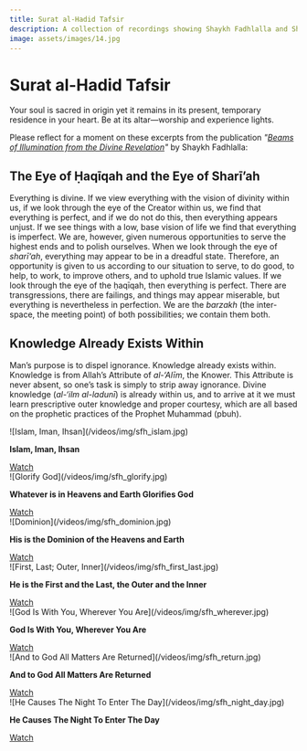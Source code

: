 ```yaml
---
title: Surat al-Hadid Tafsir
description: A collection of recordings showing Shaykh Fadhlalla and Shaykh Muslim in conversation about the 57th Surat of the Qur'an, Al Hadid.
image: assets/images/14.jpg
---
```


# Surat al-Hadid Tafsir

<div class="callout">
Your soul is sacred in origin yet it remains in its present, temporary residence in your heart. Be at its altar—worship and experience lights.
</div>

Please reflect for a moment on these excerpts from the publication _"[Beams of Illumination from the Divine Revelation](https://zahrapublications.pub/book-TheHeartOfTheQuran.php#bookTitle)"_ by Shaykh Fadhlalla:

## The Eye of Ḥaqīqah and the Eye of Sharī’ah

Everything is divine. If we view everything with the vision of divinity within us, if we look through the eye of the Creator within us, we find that everything is perfect, and if we do not do this, then everything appears unjust. If we see things with a low, base vision of life we find that everything is imperfect. We are, however, given numerous opportunities to serve the highest ends and to polish ourselves. When we look through the eye of _sharī‘ah_, everything may appear to be in a dreadful state. Therefore, an opportunity is given to us according to our situation to serve, to do good, to help, to work, to improve others, and to uphold true Islamic values. If we look through the eye of the ḥaqīqah, then everything is perfect. There are transgressions, there are failings, and things may appear miserable, but everything is nevertheless in perfection. We are the _barzakh_ (the inter-space, the meeting point) of both possibilities; we contain them both.

## Knowledge Already Exists Within

Man’s purpose is to dispel ignorance. Knowledge already exists within. Knowledge is from Allah’s Attribute of _al-‘Alīm_, the Knower. This Attribute is never absent, so one’s task is simply to strip away ignorance. Divine knowledge (_al-‘ilm al-ladunī_) is already within us, and to arrive at it we must learn prescriptive outer knowledge and proper courtesy, which are all based on the prophetic practices of the Prophet Muhammad (pbuh).


<div markdown="1" class="card video sidebar center gemoji center-content">

<div markdown="2" class="video-image">
![Islam, Iman, Ihsan](/videos/img/sfh_islam.jpg)
</div>

**Islam, Iman, Ihsan**

<div markdown="3" class="video-link">
<a target="_blank" href="https://www.youtube.com/watch?v=R503LTlwdV0&list=PLzFr0xRIkb3gVfjRtai2-XBlvWVprgHqP&index=20&t=0s">Watch</a>
</div>

</div>

<div markdown="1" class="card video sidebar center gemoji center-content">

<div markdown="2" class="video-image">
![Glorify God](/videos/img/sfh_glorify.jpg)
</div>

**Whatever is in Heavens and Earth Glorifies God**

<div markdown="3" class="video-link">
<a target="_blank" href="https://www.youtube.com/watch?v=gmos6DEFrW0&list=PLzFr0xRIkb3gVfjRtai2-XBlvWVprgHqP&index=19&t=0s">Watch</a>
</div>

</div>

<div markdown="1" class="card video sidebar center gemoji center-content">

<div markdown="2" class="video-image">
![Dominion](/videos/img/sfh_dominion.jpg)
</div>

**His is the Dominion of the Heavens and Earth**

<div markdown="3" class="video-link">
<a target="_blank" href="https://www.youtube.com/watch?v=Wvx3XWomZ2U&list=PLzFr0xRIkb3gVfjRtai2-XBlvWVprgHqP&index=18&t=0s">Watch</a>
</div>

</div>

<div markdown="1" class="card video sidebar center gemoji center-content">

<div markdown="2" class="video-image">
![First, Last; Outer, Inner](/videos/img/sfh_first_last.jpg)
</div>

**He is the First and the Last, the Outer and the Inner**

<div markdown="3" class="video-link">
<a target="_blank" href="https://www.youtube.com/watch?v=qXAewLnAPw8&list=PLzFr0xRIkb3gVfjRtai2-XBlvWVprgHqP&index=17&t=0s">Watch</a>
</div>

</div>

<div markdown="1" class="card video sidebar center gemoji center-content">

<div markdown="2" class="video-image">
![God Is With You, Wherever You Are](/videos/img/sfh_wherever.jpg)
</div>

**God Is With You, Wherever You Are**

<div markdown="3" class="video-link">
<a target="_blank" href="https://www.youtube.com/watch?v=3ty2v_NQ6ao&list=PLzFr0xRIkb3gVfjRtai2-XBlvWVprgHqP&index=16&t=0s">Watch</a>
</div>

</div>

<div markdown="1" class="card video sidebar center gemoji center-content">

<div markdown="2" class="video-image">
![And to God All Matters Are Returned](/videos/img/sfh_return.jpg)
</div>

**And to God All Matters Are Returned**

<div markdown="3" class="video-link">
<a target="_blank" href="https://www.youtube.com/watch?v=F6kfd4AMv40&list=PLzFr0xRIkb3gVfjRtai2-XBlvWVprgHqP&index=15&t=0s">Watch</a>
</div>

</div>

<div markdown="1" class="card video sidebar center gemoji center-content">

<div markdown="2" class="video-image">
![He Causes The Night To Enter The Day](/videos/img/sfh_night_day.jpg)
</div>

**He Causes The Night To Enter The Day**

<div markdown="3" class="video-link">
<a target="_blank" href="https://www.youtube.com/watch?v=6uA4QZ8Owek&list=PLzFr0xRIkb3gVfjRtai2-XBlvWVprgHqP&index=14&t=0s">Watch</a>
</div>

</div>

<div markdown="1" class="clear"></div>
